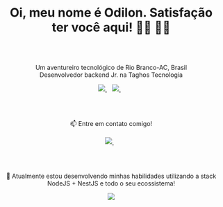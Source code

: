 


<h1 align='center'>
 Oi, meu nome é Odilon. Satisfação ter você aqui! 👋🏾 👨‍💻
</h1>
  <br>
     <br>


<p align='center'>
 Um aventureiro tecnológico de Rio Branco-AC, Brasil <br>
 Desenvolvedor backend Jr. na Taghos Tecnologia
</p>


<p align='center'>
  <a href="https://www.linkedin.com/in/odilonlimaneto/">
    <img src="https://img.shields.io/badge/linkedin-%230077B5.svg?&style=for-the-badge&logo=linkedin&logoColor=white" />
  </a>&nbsp;&nbsp;
  <a href="https://instagram.com/odilon.lima">
    <img src="https://img.shields.io/badge/instagram-%23E4405F.svg?&style=for-the-badge&logo=instagram&logoColor=white" />        
  </a>&nbsp;&nbsp;	
</p>

<br>
<br>
 
<p align='center'>
  📫 Entre em contato comigo! <br><br>
  <a href="mailto:odilongeronimoo@gmail.com">
    <img src="https://img.shields.io/badge/Gmail-D14836?style=for-the-badge&logo=gmail&logoColor=white" />
  </a>&nbsp;&nbsp;
</p>
  <br>
  <br>


<p align='center'>
🌱 Atualmente estou desenvolvendo minhas habilidades utilizando a stack NodeJS + NestJS e todo o seu ecossistema!<br>
</p>

<p align='center'>
  <a href="#"><img src="https://badges.pufler.dev/visits/OdilonLimaNeto/OdilonLimaNeto"></a></p>
